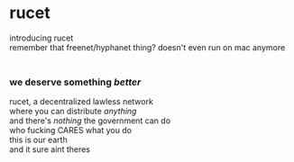 # rucet
introducing rucet
<br>remember that freenet/hyphanet thing? doesn't even run on mac anymore
### <br>we deserve something *better*
rucet, a decentralized lawless network
<br>where you can distribute *anything*
<br>and there's *nothing* the government can do
<br>who fucking CARES what you do
<br>this is our earth
<br>and it sure aint theres
